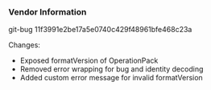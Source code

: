 ### Vendor Information
git-bug 11f3991e2be17a5e0740c429f48961bfe468c23a
 
Changes:
- Exposed formatVersion of OperationPack
- Removed error wrapping for bug and identity decoding
- Added custom error message for invalid formatVersion
